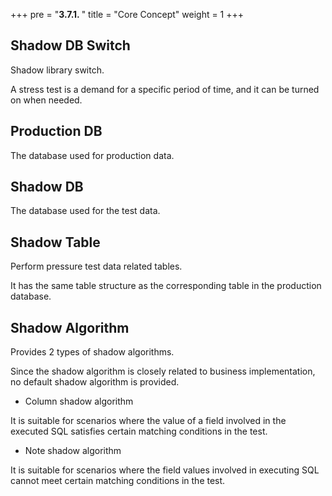 +++
pre = "<b>3.7.1. </b>"
title = "Core Concept"
weight = 1
+++

## Shadow DB Switch

Shadow library switch.

A stress test is a demand for a specific period of time, and it can be turned on when needed.

## Production DB

The database used for production data.

## Shadow DB

The database used for the test data.

## Shadow Table

Perform pressure test data related tables.

It has the same table structure as the corresponding table in the production database.

## Shadow Algorithm

Provides 2 types of shadow algorithms.

Since the shadow algorithm is closely related to business implementation, no default shadow algorithm is provided.

- Column shadow algorithm
  
It is suitable for scenarios where the value of a field involved in the executed SQL satisfies certain matching conditions in the test.

- Note shadow algorithm

It is suitable for scenarios where the field values involved in executing SQL cannot meet certain matching conditions in the test.
